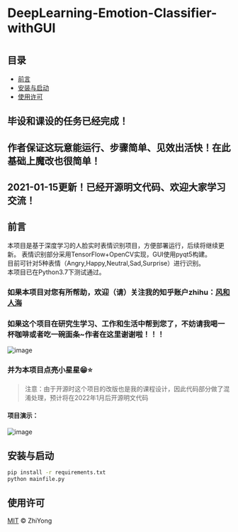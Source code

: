 # DeepLearning-Emotion-Classifier-withGUI

# 
## 目录

- [前言](#前言)
- [安装与启动](#安装与启动)
- [使用许可](#使用许可)
## 毕设和课设的任务已经完成！
## 作者保证这玩意能运行、步骤简单、见效出活快！在此基础上魔改也很简单！
## 2021-01-15更新！已经开源明文代码、欢迎大家学习交流！
## 前言
本项目是基于深度学习的人脸实时表情识别项目，方便部署运行，后续将继续更新。
表情识别部分采用TensorFlow+OpenCV实现，GUI使用pyqt5构建。  
目前可针对5种表情（Angry,Happy,Neutral,Sad,Surprise）进行识别。  
本项目已在Python3.7下测试通过。
### 如果本项目对您有所帮助，欢迎（请）关注我的知乎账户zhihu：[风和人海](https://www.zhihu.com/people/hotpotpot)
### 如果这个项目在研究生学习、工作和生活中帮到您了，不妨请我喝一杯咖啡或者吃一碗面条~作者在这里谢谢啦！！！
![image](https://github.com/zhiyongm/DeepLearning-Emotion-Classifier-withGUI/blob/master/imgs/coffee.jpg)

### 并为本项目点亮小星星😁⭐️
> 注意：由于开源时这个项目的改版也是我的课程设计，因此代码部分做了混淆处理，预计将在2022年1月后开源明文代码
#### 项目演示：
![image](https://github.com/zhiyongm/DeepLearning-Emotion-Classifier-withGUI/blob/master/imgs/img.png)

## 安装与启动
```sh
pip install -r requirements.txt
python mainfile.py
```


## 使用许可

[MIT](LICENSE) © ZhiYong
